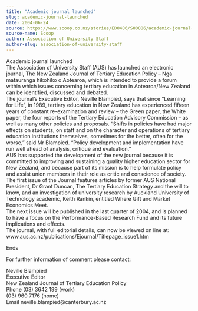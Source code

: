 ```yaml
---
title: "Academic journal launched"
slug: academic-journal-launched
date: 2004-06-24
source: https://www.scoop.co.nz/stories/ED0406/S00086/academic-journal-launched.htm
source-name: Scoop
author: Association of University Staff
author-slug: association-of-university-staff
---
```


<p>Academic journal launched<br>The Association of University
Staff (AUS) has launched an electronic journal, The New
Zealand Journal of Tertiary Education Policy – Nga
matauranga hikohiko o Aotearoa, which is intended to provide
a forum within which issues concerning tertiary education in
Aotearoa/New Zealand can be identified, discussed and
debated.<br>The journal’s Executive Editor, Neville
Blampied, says that since “Learning for Life”, in 1989,
tertiary education in New Zealand has experienced fifteen
years of constant re-examination and review – the Green
paper, the White paper, the four reports of the Tertiary
Education Advisory Commission – as well as many other
policies and proposals. “Shifts in policies have had major
effects on students, on staff and on the character and
operations of tertiary education institutions themselves,
sometimes for the better, often for the worse,” said Mr
Blampied. “Policy development and implementation have run
well ahead of analysis, critique and evaluation.” <br>AUS
has supported the development of the new journal because it
is committed to improving and sustaining a quality higher
education sector for New Zealand, and because part of its
mission is to help formulate policy and assist union members
in their role as critic and conscience of society. <br>The
first issue of the Journal features articles by former AUS
National President, Dr Grant Duncan, The Tertiary Education
Strategy and the will to know, and an investigation of
university research by Auckland University of Technology
academic, Keith Rankin, entitled Where Gift and Market
Economics Meet. <br>The next issue will be published in the
last quarter of 2004, and is planned to have a focus on the
Performance-Based Research Fund and its future implications
and effects. <br>The journal, with full editorial details,
can now be viewed on line at:
<br>www.aus.ac.nz/publications/Ejournal/Titlepage_issue1.htm</p>

<p>Ends</p>

<p>For
further information of comment please contact:</p>

<p>Neville
Blampied<br>Executive Editor<br>New Zealand Journal of
Tertiary Education Policy<br>Phone 	(03) 3642 199
(work)<br>	(03) 960 7176
(home)<br>Email	neville.blampied@canterbury.ac.nz</p>

<p></p>




<!--


